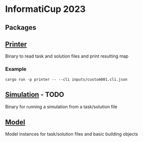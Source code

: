# InformatiCup 2023

## Packages

## [Printer](./printer/)
Binary to read task and solution files and print resulting map

### Example
```
cargo run -p printer -- --cli inputs/custom001.cli.json
```

## [Simulation](./simulation/) - TODO
Binary for running a simulation from a task/solution file

## [Model](./model/)
Model instances for task/solution files and basic building objects